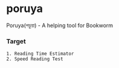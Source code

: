 # poruya
Poruya(পড়ুয়া) - A helping tool for Bookworm

### Target

<!-- 
based on uploaded file,given link or any pasted text
1. Doc,Pdf or any particular text based word counting) 

https://www.html5rocks.com/en/tutorials/file/dndfiles/
https://javascript.info/file

https://stackoverflow.com/questions/13529208/javascript-ocr-api
https://github.com/antimatter15/ocrad.js

http://usefulangle.com/post/20/pdfjs-tutorial-1-preview-pdf-during-upload-wih-next-prev-buttons

https://javascript.info/events-change-input

-->

```
1. Reading Time Estimator 
2. Speed Reading Test

```
